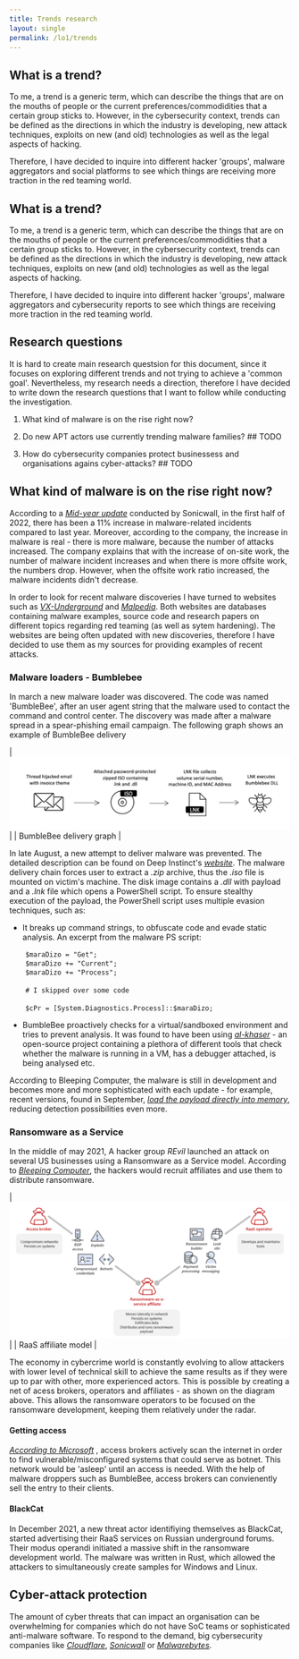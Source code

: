 ```yaml
---
title: Trends research
layout: single
permalink: /lo1/trends
---
```


## What is a trend?

To me, a trend is a generic term, which can describe the things that are on the mouths of people or the current preferences/commodidities that a 
certain group sticks to. However, in the cybersecurity context, trends can be defined as the directions in which the industry is developing,
new attack techniques, exploits on new (and old) technologies as well as the legal aspects of hacking. 

Therefore, I have decided to inquire into different hacker 'groups', malware aggregators and social platforms to see which things are receiving more
traction in the red teaming world.

## What is a trend?

To me, a trend is a generic term, which can describe the things that are on the mouths of people or the current preferences/commodidities that a 
certain group sticks to. However, in the cybersecurity context, trends can be defined as the directions in which the industry is developing,
new attack techniques, exploits on new (and old) technologies as well as the legal aspects of hacking. 

Therefore, I have decided to inquire into different hacker 'groups', malware aggregators and cybersecurity reports to see which things are receiving more
traction in the red teaming world.

## Research questions

It is hard to create main research questsion for this document, since it focuses on exploring different trends and not trying to achieve a 'common goal'. 
Nevertheless, my research needs a direction, therefore I have decided to write down the research questions that I want to follow while conducting the 
investigation.

1. What kind of malware is on the rise right now?

2. Do new APT actors use currently trending malware families? ## TODO

3. How do cybersecurity companies protect businessess and organisations agains cyber-attacks? ## TODO

## What kind of malware is on the rise right now?

According to a *[Mid-year update](https://www.sonicwall.com/medialibrary/en/white-paper/mid-year-2022-cyber-threat-report.pdf)* conducted by Sonicwall,
in the first half of 2022, there has been a 11% increase in malware-related incidents compared to last year. Moreover, according to the company, the
increase in malware is real - there is more malware, because the number of attacks increased. The company explains that with the increase of on-site work,
the number of malware incident increases and when there is more offsite work, the numbers drop. However, when the offsite work ratio increased, the
malware incidents didn't decrease.

In order to look for recent malware discoveries I have turned to websites such as *[VX-Underground](https://vx-underground.org)* and 
*[Malpedia](https://malpedia.caad.fkie.fraunhofer.de)*. Both websites are databases containing malware examples, source code and research papers
on different topics regarding red teaming (as well as sytem hardening). The websites are being often updated with new discoveries, therefore I 
have decided to use them as my sources for providing examples of recent attacks.

### Malware loaders - Bumblebee

In march a new malware loader was discovered. The code was named 'BumbleBee', after an user agent string that the malware used to contact the command
and control center. The discovery was made after a malware spread in a spear-phishing email campaign. The following graph shows an example of BumbleBee delivery

| ![BumbleBee delivery graph](../assets/img/trends/bumblebee_email.png) |
| BumbleBee delivery graph |

In late August, a new attempt to deliver malware was prevented. The detailed description can be found on Deep Instinct's 
*[website](https://www.deepinstinct.com/blog/the-dark-side-of-bumblebee-malware-loader)*. The malware delivery chain forces user
to extract a _.zip_ archive, thus the _.iso_ file is mounted on victim's machine. The disk image contains a _.dll_ with payload and 
a _.lnk_ file which opens a PowerShell script. To ensure stealthy execution of the payload, the PowerShell script uses multiple evasion techniques, such as:

* It breaks up command strings, to obfuscate code and evade static analysis. An excerpt from the malware PS script:

```
	$maraDizo = "Get";  
	$maraDizo += "Current";
	$maraDizo += "Process";

	# I skipped over some code

	$cPr = [System.Diagnostics.Process]::$maraDizo;
```

* BumbleBee proactively checks for a virtual/sandboxed environment and tries to prevent analysis. It was found to have been using
*[al-khaser](https://github.com/LordNoteworthy/al-khaser)* - an open-source project containing a plethora of different tools that check whether
the malware is running in a VM, has a debugger attached, is being analysed etc.  

According to Bleeping Computer, the malware is still in development and becomes more and more sophisticated with each update - for example, recent 
versions, found in September, 
*[load the payload directly into memory](https://www.bleepingcomputer.com/news/security/bumblebee-malware-adds-post-exploitation-tool-for-stealthy-infections/)*,
reducing detection possibilities even more.

### Ransomware as a Service

In the middle of may 2021, A hacker group _REvil_ launched an attack on several US businesses using a Ransomware as a Service model.
According to *[Bleeping Computer](https://www.bleepingcomputer.com/news/security/sodinokibi-ransomware-following-the-affiliate-money-trail/)*,
the hackers would recruit affiliates and use them to distribute ransomware.

| ![RaaS model](../assets/img/trends/raas_model.png) |
| RaaS affiliate model |

The economy in cybercrime world is constantly evolving to allow attackers with lower level of technical skill to achieve the same results as if they
were up to par with other, more experienced actors. This is possible by creating a net of acess brokers, operators and affiliates - as shown on the diagram above.
This allows the ransomware operators to be focused on the ransomware development, keeping them relatively under the radar.

#### Getting access

*[According to Microsoft](https://www.microsoft.com/security/blog/2022/05/09/ransomware-as-a-service-understanding-the-cybercrime-gig-economy-and-how-to-protect-yourself/#ransomware-as-a-sevice-incidents)*
, access brokers actively scan the internet in order to find vulnerable/misconfigured systems that could serve as botnet. This network would be 'asleep' until 
an access is needed. With the help of malware droppers such as BumbleBee, access brokers can convienently sell the entry to their clients.

#### BlackCat

In December 2021, a new threat actor identifiying themselves as BlackCat, started advertising their RaaS services on Russian underground forums. Their modus operandi
initiated a massive shift in the ransomware development world. The malware was written in Rust, which allowed the attackers to simultaneously create samples for
Windows and Linux.

## Cyber-attack protection

The amount of cyber threats that can impact an organisation can be overwhelming for companies which do not have SoC teams or sophisticated anti-malware software.
To respond to the demand, big cybersecurity companies like *[Cloudflare](https://www.cloudflare.com/)*, *[Sonicwall](https://www.sonicwall.com/)* 
or *[Malwarebytes](https://www.malwarebytes.com/)*.
